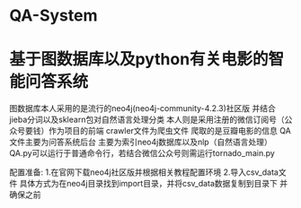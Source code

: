 # QA-System
# 基于图数据库以及python有关电影的智能问答系统
图数据库本人采用的是流行的neo4j(neo4j-community-4.2.3)社区版
并结合jieba分词以及sklearn包对自然语言处理分类
本人则是采用注册的微信订阅号（公众号要钱）作为项目的前端
crawler文件为爬虫文件 爬取的是豆瓣电影的信息
QA文件主要为问答系统后台 主要为索引neo4j数据库以及nlp（自然语言处理）
QA.py可以运行于普通命令行，若结合微信公众号则需运行tornado_main.py


配置准备:
1.在官网下载neo4j社区版并根据相关教程配置环境
2.导入csv_data文件
具体方式为在neo4j目录找到import目录，并将csv_data数据复制到目录下
并确保之前
